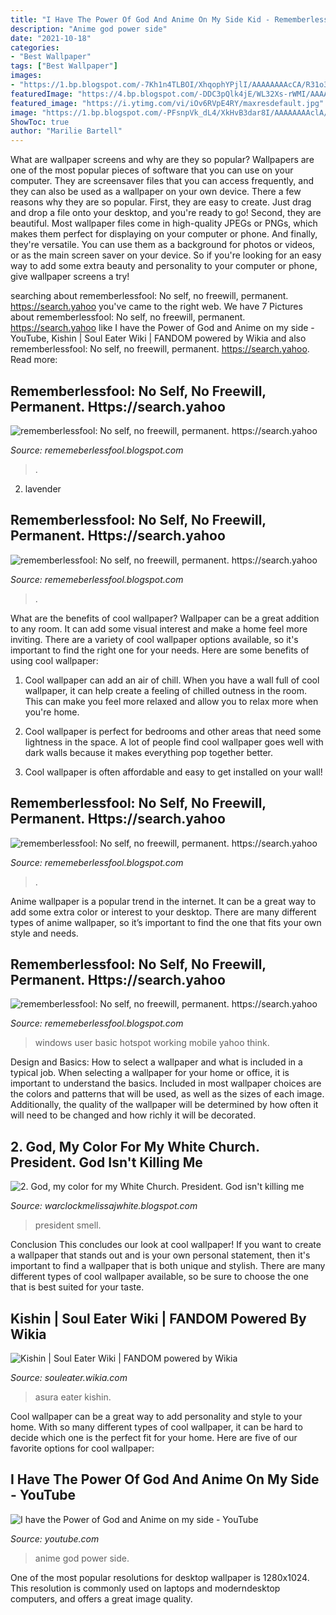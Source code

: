 ```yaml
---
title: "I Have The Power Of God And Anime On My Side Kid - Rememberlessfool: No Self, No Freewill, Permanent. Https://search.yahoo"
description: "Anime god power side"
date: "2021-10-18"
categories:
- "Best Wallpaper"
tags: ["Best Wallpaper"]
images:
- "https://1.bp.blogspot.com/-7Kh1n4TLBOI/XhqophYPjlI/AAAAAAAAcCA/R31o3Slmc0sT74rffxNWDuiGt-Wv11XXQCLcBGAsYHQ/s1600/Untitled181.png"
featuredImage: "https://4.bp.blogspot.com/-DDC3pQlk4jE/WL32Xs-rWMI/AAAAAAAASl4/J732S3NkWosg2xQ2r1ge6_zue_hQJlpzgCLcB/s1600/10150595_670438136348895_1957652828_n.jpg"
featured_image: "https://i.ytimg.com/vi/iOv6RVpE4RY/maxresdefault.jpg"
image: "https://1.bp.blogspot.com/-PFsnpVk_dL4/XkHvB3dar8I/AAAAAAAAclA/aPQLMYwuSbw5uON040Q9_DEqwhYK1e8CACLcBGAsYHQ/s1600/Untitled430.png"
ShowToc: true
author: "Marilie Bartell"
---
```



What are wallpaper screens and why are they so popular?
Wallpapers are one of the most popular pieces of software that you can use on your computer. They are screensaver files that you can access frequently, and they can also be used as a wallpaper on your own device. There a few reasons why they are so popular. First, they are easy to create. Just drag and drop a file onto your desktop, and you're ready to go! Second, they are beautiful. Most wallpaper files come in high-quality JPEGs or PNGs, which makes them perfect for displaying on your computer or phone. And finally, they're versatile. You can use them as a background for photos or videos, or as the main screen saver on your device. So if you're looking for an easy way to add some extra beauty and personality to your computer or phone, give wallpaper screens a try!

	

		
searching about rememberlessfool: No self, no freewill, permanent. https://search.yahoo you've came to the right web. We have 7 Pictures about rememberlessfool: No self, no freewill, permanent. https://search.yahoo like I have the Power of God and Anime on my side - YouTube, Kishin | Soul Eater Wiki | FANDOM powered by Wikia and also rememberlessfool: No self, no freewill, permanent. https://search.yahoo. Read more:
		
    
## Rememberlessfool: No Self, No Freewill, Permanent. Https://search.yahoo

<img loading=lazy src="https://1.bp.blogspot.com/-FBm1Wp4ZEag/XhFOstyXYVI/AAAAAAAAb50/keWQxPVsxfgvOmJuFnu9vK1LR1VdOV7XgCLcBGAsYHQ/s1600/Untitled99.png" onerror="this.onerror=null;this.src='https://tse1.mm.bing.net/th?id=OIP.pbQ6dpe6kwW_zSz-1T4lHgHaEK&amp;pid=15.1';" alt="rememberlessfool: No self, no freewill, permanent. https://search.yahoo">

_Source: rememeberlessfool.blogspot.com_

>. 

	

2. lavender 

    
## Rememberlessfool: No Self, No Freewill, Permanent. Https://search.yahoo

<img loading=lazy src="https://1.bp.blogspot.com/-PFsnpVk_dL4/XkHvB3dar8I/AAAAAAAAclA/aPQLMYwuSbw5uON040Q9_DEqwhYK1e8CACLcBGAsYHQ/s1600/Untitled430.png" onerror="this.onerror=null;this.src='https://tse4.mm.bing.net/th?id=OIP.O7__VeO_Iysmd6yZRBpOqgHaEK&amp;pid=15.1';" alt="rememberlessfool: No self, no freewill, permanent. https://search.yahoo">

_Source: rememeberlessfool.blogspot.com_

>. 

	

What are the benefits of cool wallpaper?
Wallpaper can be a great addition to any room. It can add some visual interest and make a home feel more inviting. There are a variety of cool wallpaper options available, so it's important to find the right one for your needs. Here are some benefits of using cool wallpaper: 
1. Cool wallpaper can add an air of chill. When you have a wall full of cool wallpaper, it can help create a feeling of chilled outness in the room. This can make you feel more relaxed and allow you to relax more when you're home. 

2. Cool wallpaper is perfect for bedrooms and other areas that need some lightness in the space. A lot of people find cool wallpaper goes well with dark walls because it makes everything pop together better. 

3. Cool wallpaper is often affordable and easy to get installed on your wall!

    
## Rememberlessfool: No Self, No Freewill, Permanent. Https://search.yahoo

<img loading=lazy src="https://1.bp.blogspot.com/-CyaricRHEkw/XgvbtisTh_I/AAAAAAAAb2I/ZY_ewffLqYc-z7PxA_6197drchPKe0abQCLcBGAsYHQ/s1600/Untitled114.png" onerror="this.onerror=null;this.src='https://tse1.mm.bing.net/th?id=OIP.jHh1chWUF4j1cPWiMK4MUAHaEK&amp;pid=15.1';" alt="rememberlessfool: No self, no freewill, permanent. https://search.yahoo">

_Source: rememeberlessfool.blogspot.com_

>. 

	

Anime wallpaper is a popular trend in the internet. It can be a great way to add some extra color or interest to your desktop. There are many different types of anime wallpaper, so it’s important to find the one that fits your own style and needs.

    
## Rememberlessfool: No Self, No Freewill, Permanent. Https://search.yahoo

<img loading=lazy src="https://1.bp.blogspot.com/-7Kh1n4TLBOI/XhqophYPjlI/AAAAAAAAcCA/R31o3Slmc0sT74rffxNWDuiGt-Wv11XXQCLcBGAsYHQ/s1600/Untitled181.png" onerror="this.onerror=null;this.src='https://tse1.mm.bing.net/th?id=OIP.K1PktYzAiLVYMlYAqDq5SQHaEK&amp;pid=15.1';" alt="rememberlessfool: No self, no freewill, permanent. https://search.yahoo">

_Source: rememeberlessfool.blogspot.com_

>windows user basic hotspot working mobile yahoo think. 

	

Design and Basics: How to select a wallpaper and what is included in a typical job.
When selecting a wallpaper for your home or office, it is important to understand the basics. Included in most wallpaper choices are the colors and patterns that will be used, as well as the sizes of each image. Additionally, the quality of the wallpaper will be determined by how often it will need to be changed and how richly it will be decorated.

    
## 2. God, My Color For My White Church. President. God Isn&#039;t Killing Me

<img loading=lazy src="https://4.bp.blogspot.com/-DDC3pQlk4jE/WL32Xs-rWMI/AAAAAAAASl4/J732S3NkWosg2xQ2r1ge6_zue_hQJlpzgCLcB/s1600/10150595_670438136348895_1957652828_n.jpg" onerror="this.onerror=null;this.src='https://tse3.mm.bing.net/th?id=OIP.7WtmJ4K25RTA9G8OYgh4XgHaJx&amp;pid=15.1';" alt="2. God, my color for my White Church. President. God isn&#039;t killing me">

_Source: warclockmelissajwhite.blogspot.com_

>president smell. 

	

Conclusion
This concludes our look at cool wallpaper! If you want to create a wallpaper that stands out and is your own personal statement, then it's important to find a wallpaper that is both unique and stylish. There are many different types of cool wallpaper available, so be sure to choose the one that is best suited for your taste.

    
## Kishin | Soul Eater Wiki | FANDOM Powered By Wikia

<img loading=lazy src="https://vignette2.wikia.nocookie.net/souleater/images/1/16/Chapter_104_-_Asura&#039;s_soul.png/revision/latest?cb=20160107202933" onerror="this.onerror=null;this.src='https://tse3.mm.bing.net/th?id=OIP.sH5K2oVCQHFqNfJ4lN2ZswHaDf&amp;pid=15.1';" alt="Kishin | Soul Eater Wiki | FANDOM powered by Wikia">

_Source: souleater.wikia.com_

>asura eater kishin. 

	

Cool wallpaper can be a great way to add personality and style to your home. With so many different types of cool wallpaper, it can be hard to decide which one is the perfect fit for your home. Here are five of our favorite options for cool wallpaper: 

    
## I Have The Power Of God And Anime On My Side - YouTube

<img loading=lazy src="https://i.ytimg.com/vi/iOv6RVpE4RY/maxresdefault.jpg" onerror="this.onerror=null;this.src='https://tse3.mm.bing.net/th?id=OIP.xHnlFdnIucGPGpxAVERYzQHaEK&amp;pid=15.1';" alt="I have the Power of God and Anime on my side - YouTube">

_Source: youtube.com_

>anime god power side. 

	

One of the most popular resolutions for desktop wallpaper is 1280x1024. This resolution is commonly used on laptops and moderndesktop computers, and offers a great image quality.

